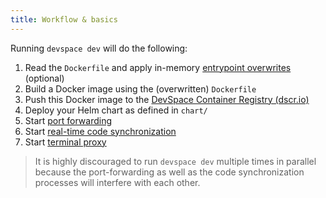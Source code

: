 ```yaml
---
title: Workflow & basics
---
```


Running `devspace dev` will do the following:
1. Read the `Dockerfile` and apply in-memory [entrypoint overwrites](../development/entrypoint-overwrites) (optional)
2. Build a Docker image using the (overwritten) `Dockerfile`
3. Push this Docker image to the [DevSpace Container Registry (dscr.io)](../images/internal-registry)
4. Deploy your Helm chart as defined in `chart/`
5. Start [port forwarding](../development/port-forwarding)
6. Start [real-time code synchronization](../development/synchronization)
7. Start [terminal proxy](../development/terminal)

> It is highly discouraged to run `devspace dev` multiple times in parallel because the port-forwarding as well as the code synchronization processes will interfere with each other.
